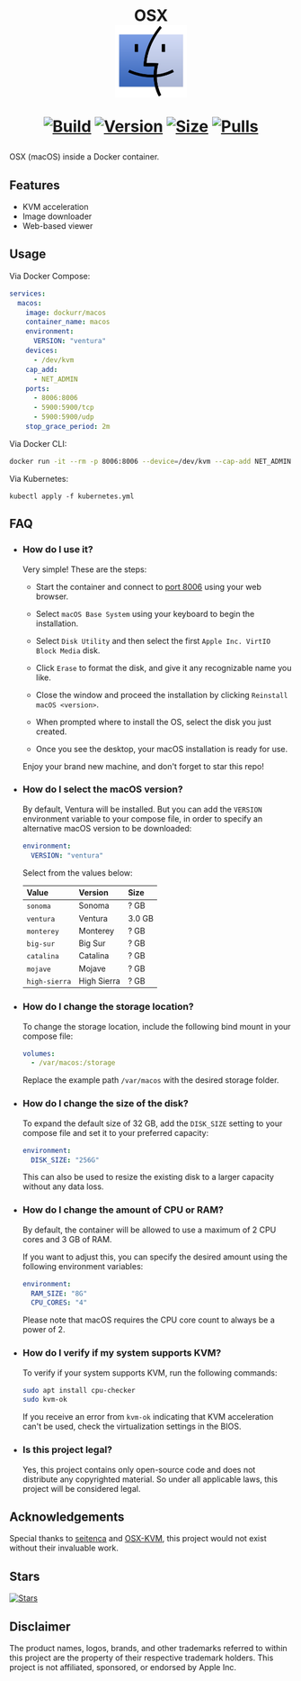 <h1 align="center">OSX<br />
<div align="center">
<a href="https://github.com/dockur/macos/"><img src="https://github.com/dockur/macos/raw/master/.github/logo.png" title="Logo" style="max-width:100%;" width="128" /></a>
</div>
<div align="center">

[![Build]][build_url]
[![Version]][tag_url]
[![Size]][tag_url]
[![Pulls]][hub_url]

</div></h1>

OSX (macOS) inside a Docker container.

## Features

 - KVM acceleration
 - Image downloader
 - Web-based viewer

## Usage

Via Docker Compose:

```yaml
services:
  macos:
    image: dockurr/macos
    container_name: macos
    environment:
      VERSION: "ventura"
    devices:
      - /dev/kvm
    cap_add:
      - NET_ADMIN
    ports:
      - 8006:8006
      - 5900:5900/tcp
      - 5900:5900/udp
    stop_grace_period: 2m
```

Via Docker CLI:

```bash
docker run -it --rm -p 8006:8006 --device=/dev/kvm --cap-add NET_ADMIN --stop-timeout 120 dockurr/macos
```

Via Kubernetes:

```shell
kubectl apply -f kubernetes.yml
```

## FAQ

* ### How do I use it?

  Very simple! These are the steps:
  
  - Start the container and connect to [port 8006](http://localhost:8006) using your web browser.

  - Select `macOS Base System` using your keyboard to begin the installation.

  - Select `Disk Utility` and then select the first `Apple Inc. VirtIO Block Media` disk.

  - Click `Erase` to format the disk, and give it any recognizable name you like.

  - Close the window and proceed the installation by clicking `Reinstall macOS <version>`.
  
  - When prompted where to install the OS, select the disk you just created.

  - Once you see the desktop, your macOS installation is ready for use.
  
  Enjoy your brand new machine, and don't forget to star this repo!

* ### How do I select the macOS version?

  By default, Ventura will be installed. But you can add the `VERSION` environment variable to your compose file, in order to specify an alternative macOS version to be downloaded:

  ```yaml
  environment:
    VERSION: "ventura"
  ```

  Select from the values below:
  
  |   **Value**   | **Version**        | **Size** |
  |----|-----|----|
  | `sonoma`      | Sonoma             | ? GB     |
  | `ventura`     | Ventura            | 3.0 GB   |
  | `monterey`    | Monterey           | ? GB     |
  | `big-sur`     | Big Sur            | ? GB     |
  | `catalina`    | Catalina           | ? GB     |
  | `mojave`      | Mojave             | ? GB     |
  | `high-sierra` | High Sierra        | ? GB     |

* ### How do I change the storage location?

  To change the storage location, include the following bind mount in your compose file:

  ```yaml
  volumes:
    - /var/macos:/storage
  ```

  Replace the example path `/var/macos` with the desired storage folder.

* ### How do I change the size of the disk?

  To expand the default size of 32 GB, add the `DISK_SIZE` setting to your compose file and set it to your preferred capacity:

  ```yaml
  environment:
    DISK_SIZE: "256G"
  ```
  
  This can also be used to resize the existing disk to a larger capacity without any data loss.

* ### How do I change the amount of CPU or RAM?

  By default, the container will be allowed to use a maximum of 2 CPU cores and 3 GB of RAM.

  If you want to adjust this, you can specify the desired amount using the following environment variables:

  ```yaml
  environment:
    RAM_SIZE: "8G"
    CPU_CORES: "4"
  ```

  Please note that macOS requires the CPU core count to always be a power of 2.
 
* ### How do I verify if my system supports KVM?
  
  To verify if your system supports KVM, run the following commands:

  ```bash
  sudo apt install cpu-checker
  sudo kvm-ok
  ```

  If you receive an error from `kvm-ok` indicating that KVM acceleration can't be used, check the virtualization settings in the BIOS.

* ### Is this project legal?

  Yes, this project contains only open-source code and does not distribute any copyrighted material. So under all applicable laws, this project will be considered legal.

 ## Acknowledgements

Special thanks to [seitenca](https://github.com/seitenca) and [OSX-KVM](https://github.com/kholia/OSX-KVM), this project would not exist without their invaluable work.

## Stars
[![Stars](https://starchart.cc/dockur/macos.svg?variant=adaptive)](https://starchart.cc/dockur/macos)

## Disclaimer

The product names, logos, brands, and other trademarks referred to within this project are the property of their respective trademark holders. This project is not affiliated, sponsored, or endorsed by Apple Inc.

[build_url]: https://github.com/dockur/macos/
[hub_url]: https://hub.docker.com/r/dockurr/macos/
[tag_url]: https://hub.docker.com/r/dockurr/macos/tags

[Build]: https://github.com/dockur/macos/actions/workflows/build.yml/badge.svg
[Size]: https://img.shields.io/docker/image-size/dockurr/macos/latest?color=066da5&label=size
[Pulls]: https://img.shields.io/docker/pulls/dockurr/macos.svg?style=flat&label=pulls&logo=docker
[Version]: https://img.shields.io/docker/v/dockurr/macos/latest?arch=amd64&sort=semver&color=066da5
